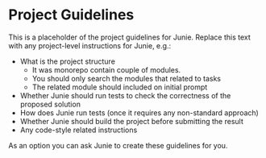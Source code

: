# Project Guidelines
    
This is a placeholder of the project guidelines for Junie.
Replace this text with any project-level instructions for Junie, e.g.:

* What is the project structure
    - It was monorepo contain couple of modules. 
    - You should only search the modules that related to tasks
    - The related module should included on initial prompt
* Whether Junie should run tests to check the correctness of the proposed solution
* How does Junie run tests (once it requires any non-standard approach)
* Whether Junie should build the project before submitting the result
* Any code-style related instructions

As an option you can ask Junie to create these guidelines for you.
